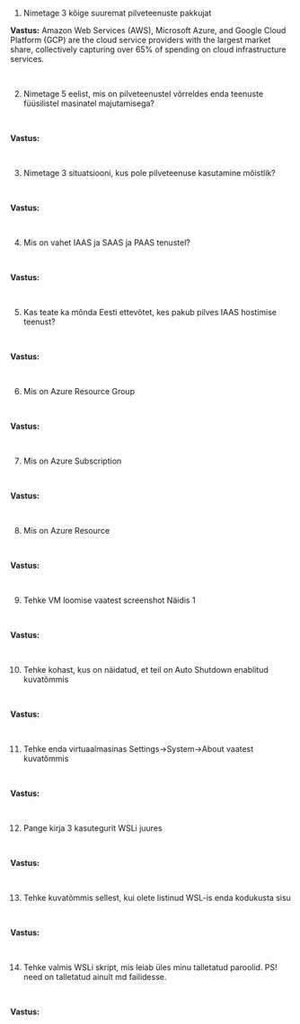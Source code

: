 1. Nimetage 3 kõige suuremat pilveteenuste pakkujat <br>

**Vastus:** Amazon Web Services (AWS), Microsoft Azure, and Google Cloud Platform (GCP) are the cloud service providers with the largest market share, collectively capturing over 65% of spending on cloud infrastructure services.

<br>

2. Nimetage 5 eelist, mis on pilveteenustel võrreldes enda teenuste füüsilistel masinatel majutamisega?

<br>

**Vastus:**

<br>

3. Nimetage 3 situatsiooni, kus pole pilveteenuse kasutamine mõistlik?

<br>

**Vastus:**

<br>

4. Mis on vahet IAAS ja SAAS ja PAAS tenustel?

<br>

**Vastus:**

<br>

5. Kas teate ka mõnda Eesti ettevõtet, kes pakub pilves IAAS hostimise teenust?

<br>

**Vastus:**

<br>

6. Mis on Azure Resource Group

<br>

**Vastus:**

<br>

7. Mis on Azure Subscription

<br>

**Vastus:**

<br>

8. Mis on Azure Resource

<br>

**Vastus:**

<br>

9. Tehke VM loomise vaatest screenshot Näidis 1

<br>

**Vastus:**

<br>

10. Tehke kohast, kus on näidatud, et teil on Auto Shutdown enablitud kuvatõmmis

<br>

**Vastus:**

<br>

11. Tehke enda virtuaalmasinas Settings->System->About vaatest kuvatõmmis

<br>

**Vastus:**

<br>

12. Pange kirja 3 kasutegurit WSLi juures

<br>

**Vastus:**

<br>

13. Tehke kuvatõmmis sellest, kui olete listinud WSL-is enda kodukusta sisu

<br>

**Vastus:**

<br>

14. Tehke valmis WSLi skript, mis leiab üles minu talletatud paroolid. PS! need on talletatud ainult md failidesse.

<br>

**Vastus:**

<br>
